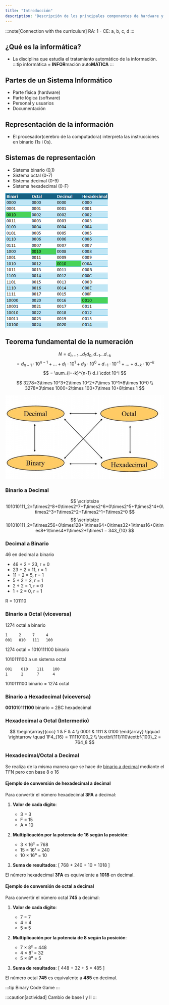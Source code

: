 ```yaml
---
title: "Introducción"
description: "Descripción de los principales componentes de hardware y su interconexión en un sistema."
---
```


<!-- :::danger[PDF UT1]
[PDF UT1 - Botón derecho "descargar"](../../../../public/ut1_es.pdf)
::: -->


:::note[Connection with the curriculum]
RA: 1 - CE: a, b, c, d
:::

## ¿Qué es la informática?
- La disciplina que estudia el tratamiento automático de la información.
:::tip
informática = **INFOR**mación auto**MÁTICA**
:::

## Partes de un Sistema Informático
- Parte física (hardware)
- Parte lógica (software) 
- Personal y usuarios
- Documentación



## Representación de la información

- El procesador(cerebro de la computadora) interpreta las instrucciones en binario (1s i 0s).

## Sistemas de representación
- Sistema binario (0,1)
- Sistema octal (0-7)
- Sistema decimal (0-9)
- Sistema hexadecimal (0-F) 

![Tabla de bases](../../../assets/ut1/TablaDeBases.png)

## Teorema fundamental de la numeración

$$
N = d_{n-1}\dots d_{1}d_{0}, d_{-1}\dots d_{-k}
$$
$$
= d_{n-1}\cdot 10^{n-1} + \dots + d_1\cdot 10^1 + d_0\cdot 10^0 + d_{-1}\cdot 10^{-1} + \dots + d_{-k}\cdot 10^{-k}
$$
$$
= \sum_{i=-k}^{n-1} d_i \cdot 10^i
$$

$$
3278=3\times 10^3+2\times 10^2+7\times 10^1+8\times 10^0 \\
3278=3\times 1000+2\times 100+7\times 10+8\times 1
$$

![Cambio de base](../../../assets/ut1/cambioBase.jpg)

### Binario a Decimal
$$
\scriptsize 101010111_2=1\times2^8+0\times2^7+1\times2^6+0\times2^5+1\times2^4+0\times2^3+1\times2^2+1\times2^1+1\times2^0
$$
$$
\scriptsize 101010111_2=1\times256+0\times128+1\times64+0\times32+1\times16+0\times8+1\times4+1\times2+1\times1 = 343_{10}
$$

### Decimal a Binario
46 en decimal a binario

- 46 ÷ 2 = 23, r = 0 
- 23 ÷ 2 = 11, r = 1 
- 11 ÷ 2 = 5, r = 1 
- 5 ÷ 2 = 2, r = 1 
- 2 ÷ 2 = 1, r = 0 
- 1 ÷ 2 = 0, r = 1

R = 101110

### Binario a Octal (viceversa)

1274 octal a binario
```
1     2     7     4
001   010   111   100
```

1274 octal = 1010111100 binario

1010111100 a un sistema octal

```
001    010    111    100
1      2      7      4 
```

1010111100 binario = 1274 octal


### Binario a Hexadecimal (viceversa)

 **0010**1011**1100** binario = 2BC hexadecimal


### Hexadecimal a Octal (Intermedio)

$$
\begin{array}{ccc}
1 & F & 4 \\
0001 & 1111 & 0100
\end{array}
\qquad \rightarrow \quad 1F4_{16} = 111110100_2 \\
\textbf{111}110\textbf{100}_2 = 764_8
$$

### Hexadecimal/Octal a Decimal

Se realiza de la misma manera que se hace de [binario a decimal](#binario-a-decimal) mediante el TFN pero con base 8 o 16

#### Ejemplo de conversión de hexadecimal a decimal

Para convertir el número hexadecimal **3FA** a decimal:

1. **Valor de cada dígito**:
   - 3 = 3
   - F = 15
   - A = 10

2. **Multiplicación por la potencia de 16 según la posición**:
   - 3 × 16² = 768
   - 15 × 16¹ = 240
   - 10 × 16⁰ = 10

3. **Suma de resultados**:
   \[ 768 + 240 + 10 = 1018 \]

El número hexadecimal **3FA** es equivalente a **1018** en decimal.


#### Ejemplo de conversión de octal a decimal

Para convertir el número octal **745** a decimal:

1. **Valor de cada dígito**:
   - 7 = 7
   - 4 = 4
   - 5 = 5

2. **Multiplicación por la potencia de 8 según la posición**:
   - 7 × 8² = 448
   - 4 × 8¹ = 32
   - 5 × 8⁰ = 5

3. **Suma de resultados**:
   \[ 448 + 32 + 5 = 485 \]

El número octal **745** es equivalente a **485** en decimal.

:::tip
Binary Code Game
:::

:::caution[actividad]
Cambio de base I y II
:::